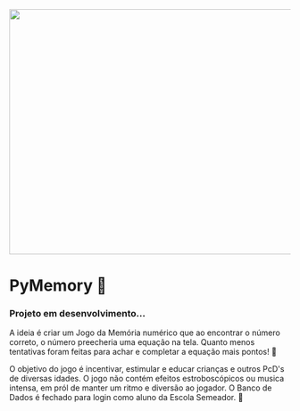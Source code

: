 

<div>
  <img aling="center" height="440em" width="1800em" src="https://github.com/PyMemory/PyMemory/assets/167276869/3588c7f1-c47c-4ff1-83ed-b86155a83464" />
    </div>


# PyMemory 🧠
### Projeto em desenvolvimento...

A ideia é criar um Jogo da Memória numérico que ao encontrar o número correto, o número preecheria uma equação na tela.
Quanto menos tentativas foram feitas para achar e completar a equação mais pontos! 🚀

O objetivo do jogo é incentivar, estimular e educar crianças e outros PcD's de diversas idades. 
O jogo não contém efeitos estroboscópicos ou musica intensa, em pról de manter um ritmo e diversão ao jogador. O Banco de Dados é fechado para login como aluno da Escola Semeador. 🌱
